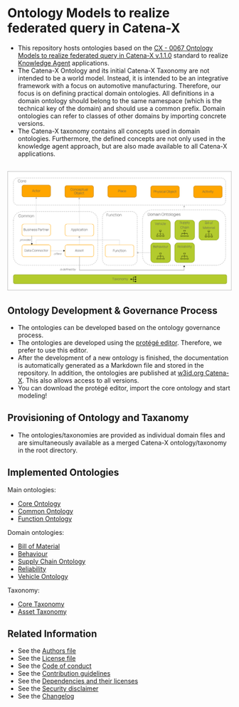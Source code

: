 <!--
 * Copyright (c) 2022,2023 Contributors to the Catena-X Association
 *
 * See the NOTICE file(s) distributed with this work for additional
 * information regarding copyright ownership.
 *
 * This program and the accompanying materials are made available under the
 * terms of the Apache License, Version 2.0 which is available at
 * https://www.apache.org/licenses/LICENSE-2.0.
 *
 * Unless required by applicable law or agreed to in writing, software
 * distributed under the License is distributed on an "AS IS" BASIS, WITHOUT
 * WARRANTIES OR CONDITIONS OF ANY KIND, either express or implied. See the
 * License for the specific language governing permissions and limitations
 * under the License.
 *
 * SPDX-License-Identifier: Apache-2.0
-->

# Ontology Models to realize federated query in Catena-X 

- This repository hosts ontologies based on the [CX - 0067 Ontology Models to realize federated query in Catena-X v.1.1.0](https://catena-x.net/de/standard-library) standard to realize [Knowledge Agent](https://eclipse-tractusx.github.io/docs-kits/kits/knowledge-agents/adoption-view/intro) applications.
- The Catena-X Ontology and its initial Catena-X Taxonomy are not intended to be a world model. Instead, it is intended to be an integrative framework with a focus on automotive manufacturing. Therefore, our focus is on defining practical domain ontologies. All definitions in a domain ontology should belong to the same namespace (which is the technical key of the domain) and should use a common prefix. Domain ontologies can refer to classes of other domains by importing concrete versions.
- The Catena-X taxonomy contains all concepts used in domain ontologies. Furthermore, the defined concepts are not only used in the knowledge agent approach, but are also made available to all Catena-X applications.
</br>

<div align="center"  width="100%">
  <img src="images/ontologies.png" alt="image" width="900" height="auto" />
</div>

## Ontology Development & Governance Process

- The ontologies can be developed based on the ontology governance process.
- The ontologies are developed using the [protégé editor](https://protege.stanford.edu/). Therefore, we prefer to use this editor.
- After the development of a new ontology is finished, the documentation is automatically generated as a Markdown file and stored in the repository. In addition, the ontologies are published at [w3id.org Catena-X](https://w3id.org/catenax). This also allows access to all versions.
- You can download the protégé editor, import the core ontology and start modeling!

## Provisioning of Ontology and Taxanomy

- The ontologies/taxonomies are provided as individual domain files and are simultaneously available as a merged Catena-X ontology/taxonomy in the root directory.

## Implemented Ontologies

Main ontologies:

- [Core Ontology](docs/core_ontology.md)
- [Common Ontology](docs/common_ontology.md)
- [Function Ontology](docs/function_ontology.md)

Domain ontologies:
- [Bill of Material](docs/bill-of-material_ontology.md)
- [Behaviour](docs/behavior_ontology.md)
- [Supply Chain Ontology](docs/supply-chain_ontology.md)
- [Reliability](docs/realibility_ontology.md)
- [Vehicle Ontology](docs/vehicle_ontology.md)

Taxonomy:
- [Core Taxonomy](docs/core_taxonomy.md)
- [Asset Taxonomy](docs/asset_taxonomy.md)

## Related Information

* See the [Authors file](AUTHORS.md)
* See the [License file](LICENSE)
* See the [Code of conduct](CODE_OF_CONDUCT.md)
* See the [Contribution guidelines](CONTRIBUTING.md)
* See the [Dependencies and their licenses](NOTICE.md)
* See the [Security disclaimer](SECURITY.md)
* See the [Changelog](CHANGELOG.md)